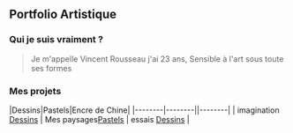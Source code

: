 ## Portfolio Artistique

### Qui je suis vraiment ?

> Je m'appelle Vincent Rousseau j'ai 23 ans,
> Sensible à l'art sous toute ses formes


### Mes projets

|Dessins|Pastels|Encre de Chine|
|--------|--------||--------|
|    imagination [Dessins](draw.md)   |    Mes paysages[Pastels](pastel.md)   |    essais [Dessins](ink.md)    |

